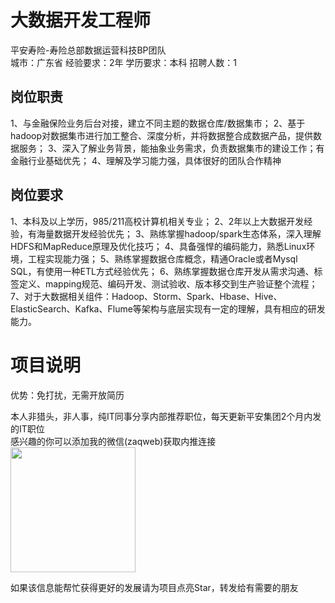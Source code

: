 # 大数据开发工程师
平安寿险-寿险总部数据运营科技BP团队  
城市：广东省 经验要求：2年 学历要求：本科  招聘人数：1

## 岗位职责
1、与金融保险业务后台对接，建立不同主题的数据仓库/数据集市；
 2、基于hadoop对数据集市进行加工整合、深度分析，并将数据整合成数据产品，提供数据服务；
 3、深入了解业务背景，能抽象业务需求，负责数据集市的建设工作；有金融行业基础优先；
 4、理解及学习能力强，具体很好的团队合作精神

## 岗位要求
1、本科及以上学历，985/211高校计算机相关专业；
 2、2年以上大数据开发经验，有海量数据开发经验优先；
 3、熟练掌握hadoop/spark生态体系，深入理解HDFS和MapReduce原理及优化技巧；
 4、具备强悍的编码能力，熟悉Linux环境，工程实现能力强；
 5、熟练掌握数据仓库概念，精通Oracle或者Mysql SQL，有使用一种ETL方式经验优先；
 6、熟练掌握数据仓库开发从需求沟通、标签定义、mapping规范、编码开发、测试验收、版本移交到生产验证整个流程；
 7、对于大数据相关组件：Hadoop、Storm、Spark、Hbase、Hive、ElasticSearch、Kafka、Flume等架构与底层实现有一定的理解，具有相应的研发能力。

# 项目说明

优势：免打扰，无需开放简历

本人非猎头，非人事，纯IT同事分享内部推荐职位，每天更新平安集团2个月内发的IT职位  
感兴趣的你可以添加我的微信(zaqweb)获取内推连接  
<img src="https://github.com/zaqweb/PA-IT-JOBS/blob/master/WechatICode.jpeg"  height="200" width="200">

如果该信息能帮忙获得更好的发展请为项目点亮Star，转发给有需要的朋友





